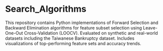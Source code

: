 # Search_Algorithms
This repository contains Python implementations of Forward Selection and Backward Elimination algorithms for feature subset selection using Leave-One-Out Cross-Validation (LOOCV). Evaluated on synthetic and real-world datasets including the Taiwanese Bankruptcy dataset. Includes visualizations of top-performing feature sets and accuracy trends.
